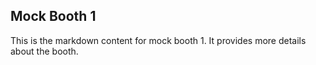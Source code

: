 ## Mock Booth 1

This is the markdown content for mock booth 1. It provides more details about the booth.